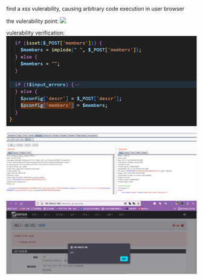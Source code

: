 find a xss vulerability, causing arbitrary code execution in user browser

the vulerability point:
![](./01.png)

vulerability verification:
![](./02.png)

![](./03.png)

![](./04.png)
